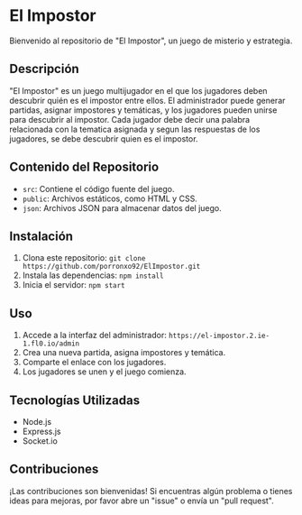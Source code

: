 # El Impostor

Bienvenido al repositorio de "El Impostor", un juego de misterio y estrategia.

## Descripción

"El Impostor" es un juego multijugador en el que los jugadores deben descubrir quién es el impostor entre ellos. El administrador puede generar partidas, asignar impostores y temáticas, y los jugadores pueden unirse para descubrir al impostor. Cada jugador debe decir una palabra relacionada con la tematica asignada y segun las respuestas de los jugadores, se debe descubrir quien es el impostor. 

## Contenido del Repositorio

- `src`: Contiene el código fuente del juego.
- `public`: Archivos estáticos, como HTML y CSS.
- `json`: Archivos JSON para almacenar datos del juego.

## Instalación

1. Clona este repositorio: `git clone https://github.com/porronxo92/ElImpostor.git`
2. Instala las dependencias: `npm install`
3. Inicia el servidor: `npm start`

## Uso

1. Accede a la interfaz del administrador: `https://el-impostor.2.ie-1.fl0.io/admin`
2. Crea una nueva partida, asigna impostores y temática.
3. Comparte el enlace con los jugadores.
4. Los jugadores se unen y el juego comienza.

## Tecnologías Utilizadas

- Node.js
- Express.js
- Socket.io

## Contribuciones

¡Las contribuciones son bienvenidas! Si encuentras algún problema o tienes ideas para mejoras, por favor abre un "issue" o envía un "pull request".


